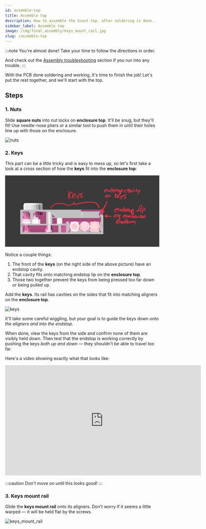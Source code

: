 ```yaml
---
id: assemble-top
title: Assemble top
description: How to assemble the Scout top, after soldering is done.
sidebar_label: Assemble top
image: /img/final_assembly/keys_mount_rail.jpg
slug: /assemble-top
---
```


:::note
You're almost done! Take your time to follow the directions in order.

And check out the [Assembly troubleshooting](assembly-troubleshooting.md) section if you run into any trouble.
:::

With the PCB done soldering and working, it's time to finish the job! Let's put the rest together, and we'll start with the top.

## Steps

### 1. Nuts

Slide **square nuts** into nut locks on **enclosure top**. It'll be snug, but they'll fit! Use needle-nose pliers or a similar tool to push them in until their holes line up with those on the enclosure.

![nuts](/img/final_assembly/nuts.jpg)

### 2. Keys

This part can be a little tricky and is easy to mess up, so let's first take a look at a cross section of how the **keys** fit into the **enclosure top**:

![Cross section of the Scout with keys endstop annotated](/img/keys_endstop.gif)

Notice a couple things:

1. The front of the **keys** (on the right side of the above picture) have an endstop cavity.
2. That cavity fits onto matching endstop lip on the **enclosure top**.
3. Those two together prevent the keys from being pressed too far down or being pulled up.

Add the **keys**. Its rail has cavities on the sides that fit into matching aligners  on the **enclosure top**.

![keys](/img/final_assembly/keys.jpg)

It'll take some careful wiggling, but your goal is to guide the keys down _onto the aligners and into the endstop_.

When done, view the keys from the side and confirm none of them are visibly held down. Then test that the endstop is working correctly by pushing the keys _both up and down_ &mdash; they shouldn't be able to travel too far.

Here's a video showing exactly what that looks like:

<p><iframe src="https://player.vimeo.com/video/668413823" width="640" height="360" frameborder="0" allow="autoplay; fullscreen" allowfullscreen></iframe></p>

:::caution
Don't move on until this looks good!
:::

### 3. Keys mount rail

Glide the **keys mount rail** onto its aligners. Don't worry if it seems a little warped &mdash; it will be held flat by the screws.

![keys_mount_rail](/img/final_assembly/keys_mount_rail.jpg)
